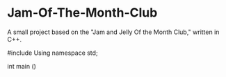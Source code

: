 # Jam-Of-The-Month-Club
A small project based on the "Jam and Jelly Of the Month Club," written in C++.


#include <iostream>
Using namespace std;

int main ()
 
